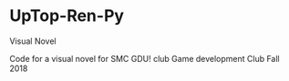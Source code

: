 # UpTop-Ren-Py
Visual Novel

Code for a visual novel for SMC GDU! club
 Game development Club Fall 2018
